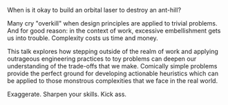 When is it okay to build an orbital laser to destroy an ant-hill?

Many cry "overkill" when design principles are applied to trivial problems. And for good reason: in the context of work, excessive embellishment gets us into trouble. Complexity costs us time and money.

This talk explores how stepping outside of the realm of work and  applying outrageous engineering practices to toy problems can deepen our understanding of the trade-offs that we make. Comically simple problems provide the perfect ground for developing actionable heuristics which can be applied to those monstrous complexities that we face in the real world.

Exaggerate. Sharpen your skills. Kick ass.
